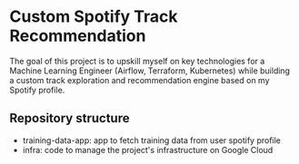# Custom Spotify Track Recommendation

The goal of this project is to upskill myself on key technologies for a Machine Learning Engineer (Airflow, Terraform, Kubernetes) while building a custom track exploration and recommendation engine based on my Spotify profile.

## Repository structure
- training-data-app: app to fetch training data from user spotify profile
- infra: code to manage the project's infrastructure on Google Cloud
